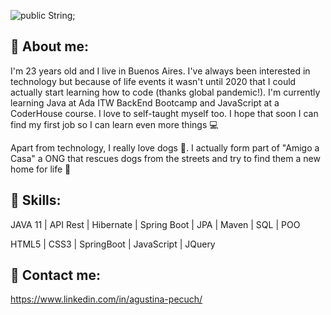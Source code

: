 ![public String;](https://user-images.githubusercontent.com/79877290/131430379-3a7612de-ad48-4dda-a6be-b382adeaf705.gif)

## 👩 About me:
I'm 23 years old and I live in Buenos Aires. I've always been interested in technology but because of life events it wasn't until 2020 that I could actually start learning how to code (thanks global pandemic!). I'm currently learning Java at Ada ITW BackEnd Bootcamp and JavaScript at a CoderHouse course. I love to self-taught myself too. 
I hope that soon I can find my first job so I can learn even more things 💻

Apart from technology, I really love dogs 🐶. I actually form part of "Amigo a Casa" a ONG that rescues dogs from the streets and try to find them a new home for life 💖 

## 🔨 Skills:
JAVA 11 | API Rest | Hibernate | Spring Boot | JPA | Maven | SQL | POO

HTML5 | CSS3 | SpringBoot | JavaScript | JQuery

## 📲 Contact me:

https://www.linkedin.com/in/agustina-pecuch/




